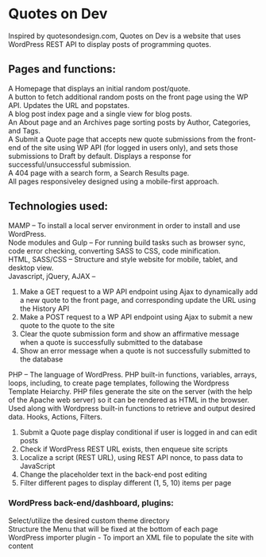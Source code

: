 # Quotes on Dev
Inspired by quotesondesign.com, Quotes on Dev is a website that uses WordPress REST API to display posts of programming quotes.

## Pages and functions:
A Homepage that displays an initial random post/quote.<br />
A button to fetch additional random posts on the front page using the WP API. Updates the URL and popstates.<br />
A blog post index page and a single view for blog posts.<br />
An About page and an Archives page sorting posts by Author, Categories, and Tags.<br />
A Submit a Quote page that accepts new quote submissions from the front-end of the site using WP API (for logged in users only), and sets those submissions to Draft by default. Displays a response for successful/unsuccessful submission.<br />
A 404 page with a search form, a Search Results page.<br />
All pages responsiveley designed using a mobile-first approach.<br />

## Technologies used:

MAMP – To install a local server environment in order to install and use WordPress.<br />
Node modules and Gulp – For running build tasks such as browser sync, code error checking, converting SASS to CSS, code minification.<br />
HTML, SASS/CSS – Structure and style website for mobile, tablet, and desktop view.<br />
Javascript, jQuery, AJAX – <br />
1. Make a GET request to a WP API endpoint using Ajax to dynamically add a new quote to the front page, and corresponding update the URL using the History API<br />
2. Make a POST request to a WP API endpoint using Ajax to submit a new quote to the quote to the site<br />
3. Clear the quote submission form and show an affirmative message when a quote is successfully submitted to the database<br />
4. Show an error message when a quote is not successfully submitted to the database<br />

PHP – The language of WordPress. PHP built-in functions, variables, arrays, loops, including, to create page templates, following the Wordpress Template Heiarchy. PHP files generate the site on the server (with the help of the Apache web server) so it can be rendered as HTML in the browser. Used along with Wordpress built-in functions to retrieve and output desired data. Hooks, Actions, Filters.<br />
1. Submit a Quote page display conditional if user is logged in and can edit posts<br />
2. Check if WordPress REST URL exists, then enqueue site scripts<br />
3. Localize a script (REST URL), using REST API nonce, to pass data to JavaScript<br />
4. Change the placeholder text in the back-end post editing<br />
5. Filter different pages to display different (1, 5, 10) items per page<br />

### WordPress back-end/dashboard, plugins: 
Select/utilize the desired custom theme directory<br />
Structure the Menu that will be fixed at the bottom of each page<br />
WordPress importer plugin - To import an XML file to populate the site with content<br />

